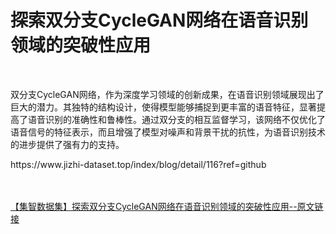 <h1>探索双分支CycleGAN网络在语音识别领域的突破性应用</h1><br /><p>双分支CycleGAN网络，作为深度学习领域的创新成果，在语音识别领域展现出了巨大的潜力。其独特的结构设计，使得模型能够捕捉到更丰富的语音特征，显著提高了语音识别的准确性和鲁棒性。通过双分支的相互监督学习，该网络不仅优化了语音信号的特征表示，而且增强了模型对噪声和背景干扰的抗性，为语音识别技术的进步提供了强有力的支持。</p><p>https://www.jizhi-dataset.top/index/blog/detail/116?ref=github</p><br /><br /><a href="https://www.jizhi-dataset.top/index/blog/detail/116?ref=github" target="_blank">【集智数据集】探索双分支CycleGAN网络在语音识别领域的突破性应用--原文链接</a>